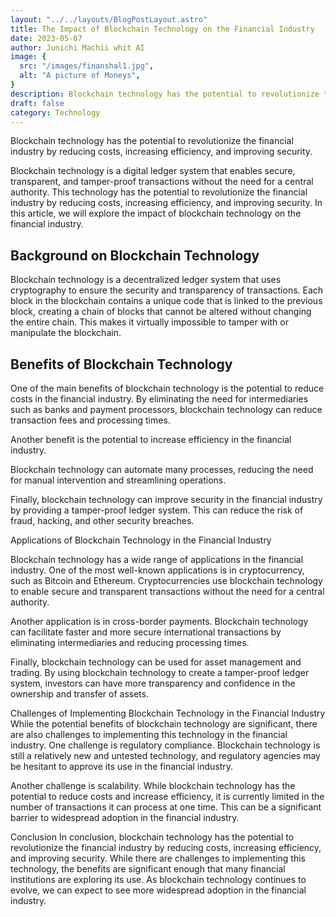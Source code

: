 ```yaml
---
layout: "../../layouts/BlogPostLayout.astro"
title: The Impact of Blockchain Technology on the Financial Industry
date: 2023-05-07
author: Junichi Machii whit AI
image: {
  src: "/images/finanshal1.jpg",
  alt: "A picture of Moneys",
}
description: Blockchain technology has the potential to revolutionize the financial industry by reducing costs, increasing efficiency, and improving security.
draft: false
category: Technology
---
```


Blockchain technology has the potential to revolutionize the financial industry by reducing costs, increasing efficiency, and improving security.

Blockchain technology is a digital ledger system that enables secure, transparent, and tamper-proof transactions without the need for a central authority. This technology has the potential to revolutionize the financial industry by reducing costs, increasing efficiency, and improving security. In this article, we will explore the impact of blockchain technology on the financial industry.

## Background on Blockchain Technology

Blockchain technology is a decentralized ledger system that uses cryptography to ensure the security and transparency of transactions. Each block in the blockchain contains a unique code that is linked to the previous block, creating a chain of blocks that cannot be altered without changing the entire chain. This makes it virtually impossible to tamper with or manipulate the blockchain.

## Benefits of Blockchain Technology

One of the main benefits of blockchain technology is the potential to reduce costs in the financial industry. By eliminating the need for intermediaries such as banks and payment processors, blockchain technology can reduce transaction fees and processing times.

Another benefit is the potential to increase efficiency in the financial industry.

 Blockchain technology can automate many processes, reducing the need for manual intervention and streamlining operations.

Finally, blockchain technology can improve security in the financial industry by providing a tamper-proof ledger system. This can reduce the risk of fraud, hacking, and other security breaches.

Applications of Blockchain Technology in the Financial Industry


Blockchain technology has a wide range of applications in the financial industry. One of the most well-known applications is in cryptocurrency, such as Bitcoin and Ethereum. Cryptocurrencies use blockchain technology to enable secure and transparent transactions without the need for a central authority.

Another application is in cross-border payments. Blockchain technology can facilitate faster and more secure international transactions by eliminating intermediaries and reducing processing times.

Finally, blockchain technology can be used for asset management and trading. By using blockchain technology to create a tamper-proof ledger system, investors can have more transparency and confidence in the ownership and transfer of assets.

Challenges of Implementing Blockchain Technology in the Financial Industry
While the potential benefits of blockchain technology are significant, there are also challenges to implementing this technology in the financial industry. One challenge is regulatory compliance. Blockchain technology is still a relatively new and untested technology, and regulatory agencies may be hesitant to approve its use in the financial industry.

Another challenge is scalability. While blockchain technology has the potential to reduce costs and increase efficiency, it is currently limited in the number of transactions it can process at one time. This can be a significant barrier to widespread adoption in the financial industry.

Conclusion
In conclusion, blockchain technology has the potential to revolutionize the financial industry by reducing costs, increasing efficiency, and improving security. While there are challenges to implementing this technology, the benefits are significant enough that many financial institutions are exploring its use. As blockchain technology continues to evolve, we can expect to see more widespread adoption in the financial industry.